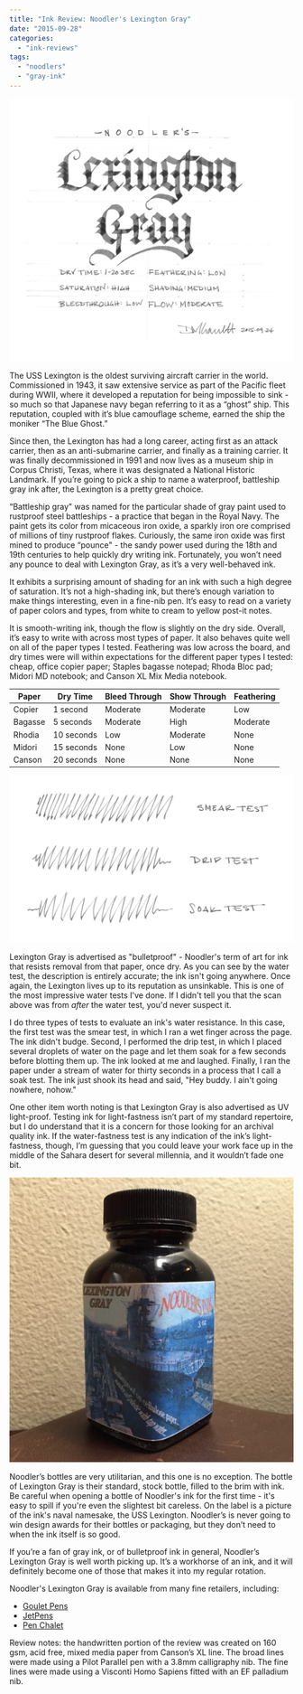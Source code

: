 ```yaml
---
title: "Ink Review: Noodler's Lexington Gray"
date: "2015-09-28"
categories: 
  - "ink-reviews"
tags: 
  - "noodlers"
  - "gray-ink"
---
```


![Noodler's Lexington Gray](exemplar.jpeg)

The USS Lexington is the oldest surviving aircraft carrier in the world. Commissioned in 1943, it saw extensive service as part of the Pacific fleet during WWII, where it developed a reputation for being impossible to sink - so much so that Japanese navy began referring to it as a “ghost” ship. This reputation, coupled with it’s blue camouflage scheme, earned the ship the moniker “The Blue Ghost.”

Since then, the Lexington has had a long career, acting first as an attack carrier, then as an anti-submarine carrier, and finally as a training carrier. It was finally decommissioned in 1991 and now lives as a museum ship in Corpus Christi, Texas, where it was designated a National Historic Landmark. If you’re going to pick a ship to name a waterproof, battleship gray ink after, the Lexington is a pretty great choice.

“Battleship gray" was named for the particular shade of gray paint used to rustproof steel battleships - a practice that began in the Royal Navy. The paint gets its color from micaceous iron oxide, a sparkly iron ore comprised of millions of tiny rustproof flakes. Curiously, the same iron oxide was first mined to produce “pounce" - the sandy power used during the 18th and 19th centuries to help quickly dry writing ink. Fortunately, you won’t need any pounce to deal with Lexington Gray, as it’s a very well-behaved ink.

It exhibits a surprising amount of shading for an ink with such a high degree of saturation. It’s not a high-shading ink, but there’s enough variation to make things interesting, even in a fine-nib pen. It’s easy to read on a variety of paper colors and types, from white to cream to yellow post-it notes.

It is smooth-writing ink, though the flow is slightly on the dry side. Overall, it’s easy to write with across most types of paper. It also behaves quite well on all of the paper types I tested. Feathering was low across the board, and dry times were will within expectations for the different paper types I tested: cheap, office copier paper; Staples bagasse notepad; Rhoda Bloc pad; Midori MD notebook; and Canson XL Mix Media notebook. 

| Paper | Dry Time | Bleed Through | Show Through | Feathering |
| --- | --- | --- | --- | --- |
| Copier | 1 second | Moderate | Moderate | Low |
| Bagasse | 5 seconds | Moderate | High | Moderate |
| Rhodia | 10 seconds | Low | Moderate | None |
| Midori | 15 seconds | None | Low | None |
| Canson | 20 seconds | None | None | None |

![Noodler's Lexington Gray water test](durability.jpeg)

Lexington Gray is advertised as "bulletproof" - Noodler's term of art for ink that resists removal from that paper, once dry. As you can see by the water test, the description is entirely accurate; the ink isn't going anywhere. Once again, the Lexington lives up to its reputation as unsinkable. This is one of the most impressive water tests I've done. If I didn't tell you that the scan above was from _after_ the water test, you'd never suspect it.

I do three types of tests to evaluate an ink's water resistance. In this case, the first test was the smear test, in which I ran a wet finger across the page. The ink didn't budge. Second, I performed the drip test, in which I placed several droplets of water on the page and let them soak for a few seconds before blotting them up. The ink looked at me and laughed. Finally, I ran the paper under a stream of water for thirty seconds in a process that I call a soak test. The ink just shook its head and said, "Hey buddy. I ain't going nowhere, nohow."

One other item worth noting is that Lexington Gray is also advertised as UV light-proof. Testing ink for light-fastness isn’t part of my standard repertoire, but I do understand that it is a concern for those looking for an archival quality ink. If the water-fastness test is any indication of the ink’s light-fastness, though, I’m guessing that you could leave your work face up in the middle of the Sahara desert for several millennia, and it wouldn’t fade one bit. 

![Noodler's Lexington Gray bottle](bottle.jpg)

Noodler’s bottles are very utilitarian, and this one is no exception. The bottle of Lexington Gray is their standard, stock bottle, filled to the brim with ink. Be careful when opening a bottle of Noodler's ink for the first time - it's easy to spill if you're even the slightest bit careless. On the label is a picture of the ink's naval namesake, the USS Lexington. Noodler’s is never going to win design awards for their bottles or packaging, but they don’t need to when the ink itself is so good.

If you’re a fan of gray ink, or of bulletproof ink in general, Noodler’s Lexington Gray is well worth picking up. It’s a workhorse of an ink, and it will definitely become one of those that makes it into my regular rotation.

Noodler's Lexington Gray is available from many fine retailers, including:

- [Goulet Pens](http://www.gouletpens.com/noodlers-lexington-gray-3oz-bottled-fountain-pen-ink/p/N19042)
- [JetPens](http://www.jetpens.com/Noodler-s-Ink-Specialty-Color-Ink-3-oz-Bottle-Lexington-Gray-Bulletproof/pd/3317)
- [Pen Chalet](https://www.penchalet.com/ink_refills/fountain_pen_ink/noodlers_bottled_ink.html)

Review notes: the handwritten portion of the review was created on 160 gsm, acid free, mixed media paper from Canson’s XL line. The broad lines were made using a Pilot Parallel pen with a 3.8mm calligraphy nib. The fine lines were made using a Visconti Homo Sapiens fitted with an EF palladium nib.
